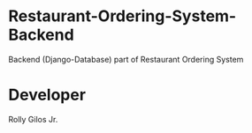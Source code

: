 # Restaurant-Ordering-System-Backend
Backend (Django-Database) part of Restaurant Ordering System

# Developer
Rolly Gilos Jr.